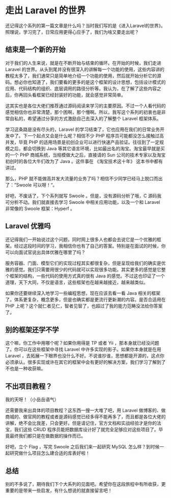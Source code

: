 # 走出 Laravel 的世界

还记得这个系列的第一篇文章是什么吗？当时我们写的是《进入Laravel的世界》。照理说，学习完了，日常应用更得心应手了，我们为啥又要走出呢？

## 结束是一个新的开始

对于我们的人生来说，就是在不断开始与结束的循环。在开始的时候，我们走进 Laravel 的世界。从头到尾并没有很深入的讲解每一个功能的使用，这些内容讲的教程太多了，我们通常只是简单地介绍一个功能的使用，然后就开始分析它的源码。想必你也知道了，我们要看的更多的是这个框架的设计思想，包括设计模式的应用、代码结构的组织、底层调用的路径分析等。我认为，在了解了这些内容之后，你再回头看框架已经封装好的功能，就会感觉非常简单。

这其实也是各位大佬们推荐通过源码阅读来学习的主要原因。不过一个人看代码的感觉相信你也非常清楚，那个困啊，那个懵啊。所以，我写这个系列的初衷也是非常自私的，希望通过分享的方式激励自己去深入的了解整个 Laravel 框架体系。

学习这条路是没有尽头的，Laravel 的学习结束了，它也应用在我们的日常业务开发中了。下一个起点又会是什么呢？相信不少 PHP 程序员可能都没怎么接触过高并发，毕竟 PHP 的适用场景是初创企业可以进行快速产品验证。往往到了一定规模之后，都会切换到 Java 等其它语言环境，比如最出名的淘宝。淘宝最早就是买的一个 PHP 商城系统，当规模做大之后，直接请的 Sun 公司的技术专家以及淘宝初创时的各位大牛们改为了 Java 。这件事在 《淘宝技术这十年》 这本书中都有讲过。

那么，PHP 就不能做高并发大流量的业务了吗？相信不少同学已经马上脱口而出了：”Swoole 可以呀！“。

好吧，不废话了，下个系列就写 Swoole 。但是，没有源码分析了哦，C 源码我可分析不动。我们就直接去学习 Swoole 中相关应用功能，以及一个和 Laravel 非常像的 Swoole 框架：Hyperf 。

## Laravel 优雅吗

还记得我们一开始说过这个问题，同时网上很多人也都会去说它是一个优雅的框架。经过这段时间的学习，我相信你也有了自己的答案。特别是在面试的时候，你可以向面试官说出具体优雅在哪里了吗？

服务容器、门面、模型它们的实现过程其实都很复杂，但是呈现给我们的确实是优雅的感觉。我们只需要用很少的代码就可以实现很多功能。其实更多的感觉是它整个框架的结构，一些代码的使用方式真的很有 Java 的感觉。不过这也印证了一个道理，天下大同，不仅是语言，这些框架也在越来越接近，越来越类似。

如果你还要继续深入地学习一些编程思想，现在应该去看一看 Java 相关的框架了。体系更复杂，概念更多，但是也确实都是更流行更新潮的内容。是否合适用在 PHP 上呢？这个就仁者见仁，智者见智了，也超过了我的能力范畴没法给你答案了。

## 别的框架还学不学

这个嘛，你工作中用哪个呢？如果你用得是 TP 或者 Yii ，那本身就已经没问题了。你可以在这些框架中寻找 Laravel 中许多实现的影子。如果你本身就是在用 Laravel ，去拓展一下眼界也没什么不好。不说谁抄谁，思想都是开源的，这点你必须承认。很多实现或许在其它的框架中会有更好的解决方案，我们学习了解到了不也是一种收获嘛。

## 不出项目教程？

我的天呀！（小岳岳语气）

还需要我来出具体的项目教程？这东西一搜一大堆了吧，用 Laravel 做博客的、做商城的、做官网的教程或者是源码感觉已经多得不能再多了，而且都是各位大佬的讲解，绝不会比我差，只会更好。但是请记住，官方文档和实战经验才是你的法宝，我们这些 CRUD 程序员能把数据库设计好了就完全足够应对这些项目了。毕竟最终我们都只是在做数据的操作而已。

好吧，立个 Flag ，写完 Swoole 之后我们来一起研究 MySQL 怎么样？到时候一起研究做什么项目怎么建合适的库表好啦！

## 总结

别的不多说了，期待我们下个大系列的见面吧。希望你在这段旅程中有所收获，更重要的是带来一些启发，有什么想说的就直接留言吧！
